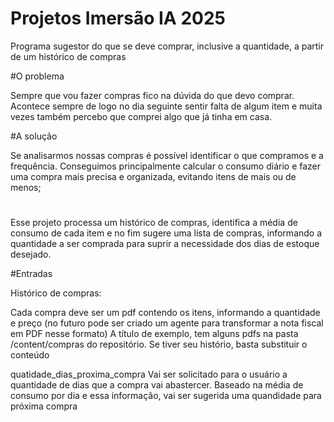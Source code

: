 # Projetos Imersão IA 2025
Programa sugestor do que se deve comprar, inclusive a quantidade, a partir de um histórico de compras

#O problema

Sempre que vou fazer compras fico na dúvida do que devo comprar.
Acontece sempre de logo no dia seguinte sentir falta de algum item e muita vezes também percebo que comprei algo que já tinha em casa.

#A solução

Se analisarmos nossas compras é possível identificar o que compramos e a frequência.
Conseguimos principalmente calcular o consumo diário e fazer uma compra mais precisa e 
organizada, evitando itens de mais ou de menos;

#
Esse projeto processa um histórico de compras, identifica a média de consumo de cada item e no fim sugere uma lista de compras, informando a quantidade a ser comprada para suprir a necessidade dos dias de estoque desejado.

#Entradas

Histórico de compras:

 Cada compra deve ser um pdf contendo os itens, informando a quantidade e preço (no futuro pode ser criado um agente para transformar a nota fiscal em PDF nesse formato)
 A título de exemplo, tem alguns pdfs na pasta /content/compras do repositório. Se tiver seu histório, basta substituir o conteúdo

quatidade_dias_proxima_compra
 Vai ser solicitado para o usuário a quantidade de dias que a compra vai abastercer. Baseado na média de consumo por dia e essa informação, vai ser sugerida uma quandidade para próxima compra
